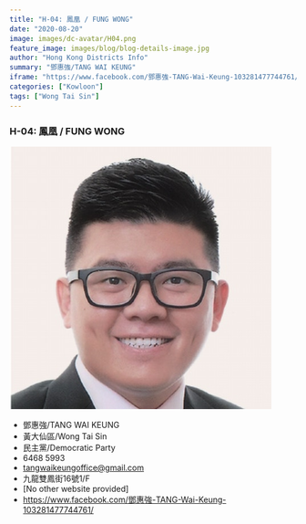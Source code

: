 ```yaml
---
title: "H-04: 鳳凰 / FUNG WONG"
date: "2020-08-20"
image: images/dc-avatar/H04.png
feature_image: images/blog/blog-details-image.jpg
author: "Hong Kong Districts Info"
summary: "鄧惠強/TANG WAI KEUNG"
iframe: "https://www.facebook.com/鄧惠強-TANG-Wai-Keung-103281477744761/"
categories: ["Kowloon"]
tags: ["Wong Tai Sin"]
---
```


### H-04: 鳳凰 / FUNG WONG  
![](/images/dc-avatar/H04.png)  

 - 鄧惠強/TANG WAI KEUNG  
 - 黃大仙區/Wong Tai Sin  
 - 民主黨/Democratic Party  
 - 6468 5993  
 - tangwaikeungoffice@gmail.com  
 - 九龍雙鳳街16號1/F  
 - [No other website provided]  
 - https://www.facebook.com/鄧惠強-TANG-Wai-Keung-103281477744761/
